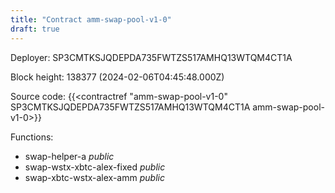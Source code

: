 ```yaml
---
title: "Contract amm-swap-pool-v1-0"
draft: true
---
```

Deployer: SP3CMTKSJQDEPDA735FWTZS517AMHQ13WTQM4CT1A


 



Block height: 138377 (2024-02-06T04:45:48.000Z)

Source code: {{<contractref "amm-swap-pool-v1-0" SP3CMTKSJQDEPDA735FWTZS517AMHQ13WTQM4CT1A amm-swap-pool-v1-0>}}

Functions:

* swap-helper-a _public_
* swap-wstx-xbtc-alex-fixed _public_
* swap-xbtc-wstx-alex-amm _public_
